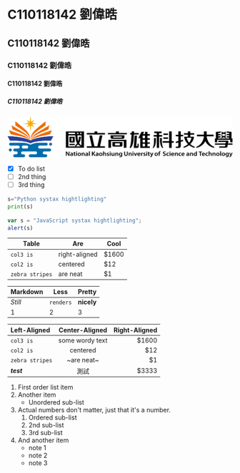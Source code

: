 # C110118142 劉偉晧
## C110118142 劉偉晧
### C110118142 劉偉晧
#### C110118142 劉偉晧
##### C110118142 劉偉晧
![NKUST](nkust.png)
- [x] To do list
- [ ] 2nd thing
- [ ] 3rd thing

```python
s="Python systax hightlighting"
print(s)
```

```js
var s = "JavaScript systax hightlighting";
alert(s)
```
| Table | Are | Cool |
| --- | --- | --- |
| `col3 is` | right-aligned | $1600 |
| `col2 is` | centered | $12 |
| `zebra stripes` | are neat | $1 |

| Markdown | Less | Pretty |
| --- | --- | --- |
| *Still* | `renders` | **nicely** |
| 1 | 2 | 3 |

| Left-Aligned | Center-Aligned | Right-Aligned |
| :----------- | :------------: | -----: |
| `col3 is` | some wordy text | $1600 |
| `col2 is` | centered | $12 |
| `zebra stripes` | ~are neat~ | $1 |
| ***test*** | 測試 | $3333 |

1. First order list item
2. Another item
    *  Unordered sub-list
3. Actual numbers don't matter, just that it's a number.
    1. Ordered sub-list
    2. 2nd sub-list
    3. 3rd sub-list
4. And another item
    + note 1
    - note 2
    * note 3
